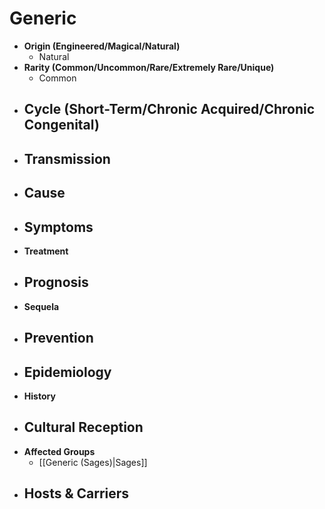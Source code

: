 # Generic
- **Origin (Engineered/Magical/Natural)**
	- Natural
- **Rarity (Common/Uncommon/Rare/Extremely Rare/Unique)**
	- Common
- **Cycle (Short-Term/Chronic Acquired/Chronic Congenital)**
	- 
- **Transmission**
	- 
- **Cause**
	- 
- **Symptoms**
	- 
- **Treatment**
- **Prognosis**
	- 
- **Sequela**
- **Prevention**
	- 
- **Epidemiology**
	- 
- **History**
- **Cultural Reception**
	- 
- **Affected Groups**
	- [[Generic (Sages)|Sages]]
- **Hosts & Carriers**
	- 